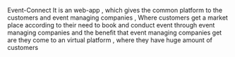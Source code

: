  Event-Connect
 It is an web-app , which gives the common platform to the customers and event managing companies , Where customers get a market place according to their need to book and conduct event through event managing companies and the benefit that event managing companies get are they come to an virtual platform , where they have huge amount of customers 

